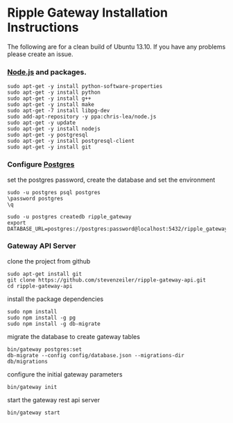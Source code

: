 # Ripple Gateway Installation Instructions

The following are for a clean build of Ubuntu 13.10. If you have any problems please create an issue.

### [Node.js](http://stackoverflow.com/questions/16302436/install-nodejs-on-ubuntu-12-10) and packages.

    sudo apt-get -y install python-software-properties
    sudo apt-get -y install python
    sudo apt-get -y install g++
    sudo apt-get -y install make
    sudo apt-get -7 install libpg-dev
    sudo add-apt-repository -y ppa:chris-lea/node.js
    sudo apt-get -y update
    sudo apt-get -y install nodejs
    sudo apt-get -y postgresql
    sudo apt-get -y install postgresql-client
    sudo apt-get -y install git

### Configure [Postgres](https://help.ubuntu.com/community/PostgreSQL)

set the postgres password, create the database and set the environment

    sudo -u postgres psql postgres
    \password postgres
    \q

    sudo -u postgres createdb ripple_gateway
    export DATABASE_URL=postgres://postgres:password@localhost:5432/ripple_gateway

### Gateway API Server

clone the project from github

    sudo apt-get install git
    git clone https://github.com/stevenzeiler/ripple-gateway-api.git
    cd ripple-gateway-api

install the package dependencies

    sudo npm install
    sudo npm install -g pg
    sudo npm install -g db-migrate

migrate the database to create gateway tables

    bin/gateway postgres:set 
    db-migrate --config config/database.json --migrations-dir db/migrations
    
configure the initial gateway parameters 

    bin/gateway init

start the gateway rest api server

    bin/gateway start


